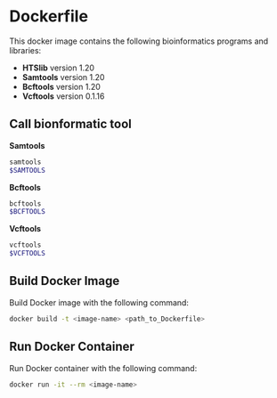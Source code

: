 # Dockerfile

This docker image contains the following bioinformatics programs and libraries:
- **HTSlib** version 1.20
- **Samtools** version 1.20
- **Bcftools** version 1.20
- **Vcftools** version 0.1.16

## Call bionformatic tool
**Samtools**
```bash
samtools
$SAMTOOLS
```
**Bcftools**
```bash
bcftools
$BCFTOOLS
```
**Vcftools**
```bash
vcftools
$VCFTOOLS
```

## Build Docker Image

Build Docker image with the following command:
```bash
docker build -t <image-name> <path_to_Dockerfile>
```
## Run Docker Container

Run Docker container with the following command:
```bash
docker run -it --rm <image-name>
```